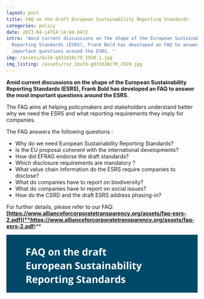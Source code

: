 ```yaml
---
layout: post
title: FAQ on the draft European Sustainability Reporting Standards
categories: policy
date: 2023-04-14T14:14:04.847Z
intro: "Amid current discussions on the shape of the European Sustainability
  Reporting Standards (ESRS), Frank Bold has developed an FAQ to answer the most
  important questions around the ESRS. "
img: /assets/bulb-gd33d28c79_1920.1.jpg
img_listing: /assets/rsz_1bulb-gd33d28c79_1920.jpg
---
```

**Amid current discussions on the shape of the European Sustainability Reporting Standards (ESRS), Frank Bold has developed an FAQ to answer the most important questions around the ESRS.** 

The FAQ aims at helping policymakers and stakeholders understand better why we need the ESRS and what reporting requirements they imply for companies.

The FAQ answers the following questions :

* Why do we need European Sustainability Reporting Standards? 
* Is the EU proposal coherent with the international developments?
* How did EFRAG endorse the draft standards?
* Which disclosure requirements are mandatory ? 
* What value chain information do the ESRS require companies to disclose?
* What do companies have to report on biodiversity?
* What do companies have to report on social issues?
* How do the CSRD and the draft ESRS address phasing-in?

For further details, please refer to our FAQ: **[https://www.allianceforcorporatetransparency.org/assets/faq-esrs-2.pdf](**https://www.allianceforcorporatetransparency.org/assets/faq-esrs-2.pdf**)**

![](/assets/výstřižek8.png)